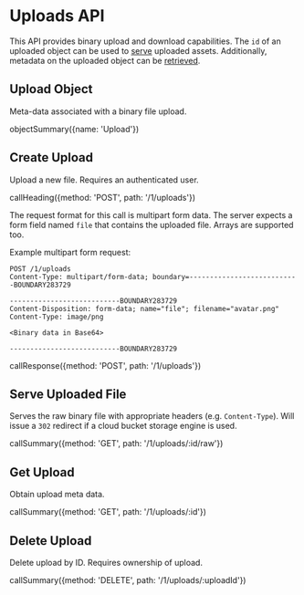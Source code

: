 # Uploads API

This API provides binary upload and download capabilities. The `id` of an
uploaded object can be used to [serve](#serve-uploaded-file) uploaded assets.
Additionally, metadata on the uploaded object can be [retrieved](#get-upload).

## Upload Object

Meta-data associated with a binary file upload.

objectSummary({name: 'Upload'})

## Create Upload

Upload a new file. Requires an authenticated user.

callHeading({method: 'POST', path: '/1/uploads'})

The request format for this call is multipart form data. The server expects a
form field named `file` that contains the uploaded file. Arrays are supported
too.

Example multipart form request:

```
POST /1/uploads
Content-Type: multipart/form-data; boundary=---------------------------BOUNDARY283729

---------------------------BOUNDARY283729
Content-Disposition: form-data; name="file"; filename="avatar.png"
Content-Type: image/png

<Binary data in Base64>

---------------------------BOUNDARY283729
```

callResponse({method: 'POST', path: '/1/uploads'})

## Serve Uploaded File

Serves the raw binary file with appropriate headers (e.g. `Content-Type`). Will
issue a `302` redirect if a cloud bucket storage engine is used.

callSummary({method: 'GET', path: '/1/uploads/:id/raw'})

## Get Upload

Obtain upload meta data.

callSummary({method: 'GET', path: '/1/uploads/:id'})

## Delete Upload

Delete upload by ID. Requires ownership of upload.

callSummary({method: 'DELETE', path: '/1/uploads/:uploadId'})
